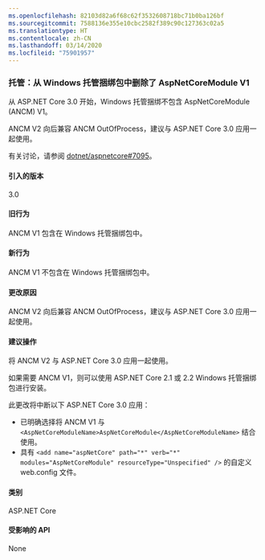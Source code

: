 ```yaml
---
ms.openlocfilehash: 82103d82a6f68c62f3532608718bc71b0ba126bf
ms.sourcegitcommit: 7588136e355e10cbc2582f389c90c127363c02a5
ms.translationtype: HT
ms.contentlocale: zh-CN
ms.lasthandoff: 03/14/2020
ms.locfileid: "75901957"
---
```

### <a name="hosting-aspnetcoremodule-v1-removed-from-windows-hosting-bundle"></a>托管：从 Windows 托管捆绑包中删除了 AspNetCoreModule V1

从 ASP.NET Core 3.0 开始，Windows 托管捆绑不包含 AspNetCoreModule (ANCM) V1。

ANCM V2 向后兼容 ANCM OutOfProcess，建议与 ASP.NET Core 3.0 应用一起使用。

有关讨论，请参阅 [dotnet/aspnetcore#7095](https://github.com/dotnet/aspnetcore/issues/7095)。

#### <a name="version-introduced"></a>引入的版本

3.0

#### <a name="old-behavior"></a>旧行为

ANCM V1 包含在 Windows 托管捆绑包中。

#### <a name="new-behavior"></a>新行为

ANCM V1 不包含在 Windows 托管捆绑包中。

#### <a name="reason-for-change"></a>更改原因

ANCM V2 向后兼容 ANCM OutOfProcess，建议与 ASP.NET Core 3.0 应用一起使用。

#### <a name="recommended-action"></a>建议操作

将 ANCM V2 与 ASP.NET Core 3.0 应用一起使用。

如果需要 ANCM V1，则可以使用 ASP.NET Core 2.1 或 2.2 Windows 托管捆绑包进行安装。

此更改将中断以下 ASP.NET Core 3.0 应用：

- 已明确选择将 ANCM V1 与 `<AspNetCoreModuleName>AspNetCoreModule</AspNetCoreModuleName>` 结合使用。
- 具有 `<add name="aspNetCore" path="*" verb="*" modules="AspNetCoreModule" resourceType="Unspecified" />` 的自定义 web.config  文件。

#### <a name="category"></a>类别

ASP.NET Core

#### <a name="affected-apis"></a>受影响的 API

None

<!-- 

#### Affected APIs

Not detectable via API analysis

-->
